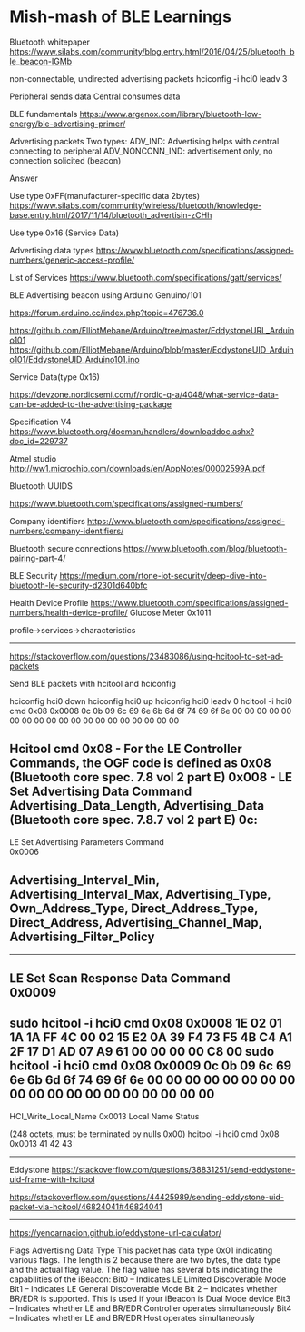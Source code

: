 # Mish-mash of BLE Learnings

Bluetooth whitepaper
https://www.silabs.com/community/blog.entry.html/2016/04/25/bluetooth_ble_beacon-IGMb


non-connectable, undirected advertising packets
hciconfig -i hci0 leadv 3

Peripheral sends data
Central consumes data

BLE fundamentals
https://www.argenox.com/library/bluetooth-low-energy/ble-advertising-primer/

Advertising packets
Two types:
ADV_IND: Advertising helps with central connecting to peripheral
ADV_NONCONN_IND: advertisement only, no connection solicited (beacon)




Answer

Use type 0xFF(manufacturer-specific data 2bytes)
https://www.silabs.com/community/wireless/bluetooth/knowledge-base.entry.html/2017/11/14/bluetooth_advertisin-zCHh

Use type 0x16 (Service Data)


Advertising data types
https://www.bluetooth.com/specifications/assigned-numbers/generic-access-profile/

List of Services
https://www.bluetooth.com/specifications/gatt/services/

BLE Advertising beacon using Arduino Genuino/101

https://forum.arduino.cc/index.php?topic=476736.0

https://github.com/ElliotMebane/Arduino/tree/master/EddystoneURL_Arduino101
https://github.com/ElliotMebane/Arduino/blob/master/EddystoneUID_Arduino101/EddystoneUID_Arduino101.ino

Service Data(type 0x16)

https://devzone.nordicsemi.com/f/nordic-q-a/4048/what-service-data-can-be-added-to-the-advertising-package

Specification V4
https://www.bluetooth.org/docman/handlers/downloaddoc.ashx?doc_id=229737




Atmel studio
http://ww1.microchip.com/downloads/en/AppNotes/00002599A.pdf


Bluetooth UUIDS

https://www.bluetooth.com/specifications/assigned-numbers/

Company identifiers
https://www.bluetooth.com/specifications/assigned-numbers/company-identifiers/

Bluetooth secure connections
https://www.bluetooth.com/blog/bluetooth-pairing-part-4/

BLE Security
https://medium.com/rtone-iot-security/deep-dive-into-bluetooth-le-security-d2301d640bfc

 
Health Device Profile
https://www.bluetooth.com/specifications/assigned-numbers/health-device-profile/
Glucose Meter
0x1011


profile->services->characteristics

-----------------------------------------------------------------

https://stackoverflow.com/questions/23483086/using-hcitool-to-set-ad-packets

Send BLE packets with hcitool and hciconfig




hciconfig hci0 down 
hciconfig hci0 up
hciconfig hci0 leadv 0
hcitool -i hci0 cmd 0x08 0x0008 0c 0b 09 6c 69 6e 6b 6d 6f 74 69 6f 6e 00 00 00 00 00 00 00 00 00 00 00 00 00 00 00 00 00 00 00

Hcitool cmd <ogf> <ocf>
0x08 - For the LE Controller Commands, the OGF code is defined as 0x08  
(Bluetooth core spec. 7.8 vol 2 part E)
0x008 - LE Set Advertising Data Command  
Advertising_Data_Length, Advertising_Data
(Bluetooth core spec. 7.8.7 vol 2 part E)
0c:
-----------------
LE Set Advertising Parameters Command  
0x0006

Advertising_Interval_Min,
Advertising_Interval_Max,
Advertising_Type,
Own_Address_Type,
Direct_Address_Type,
Direct_Address,
Advertising_Channel_Map,
Advertising_Filter_Policy
-----------------

----------------
LE Set Scan Response Data Command  
0x0009
----------------

sudo hcitool -i hci0 cmd 0x08 0x0008 1E 02 01 1A 1A FF 4C 00 02 15 E2 0A 39 F4 73 F5 4B C4 A1 2F 17 D1 AD 07 A9 61 00 00 00 00 C8 00 
sudo hcitool -i hci0 cmd 0x08 0x0009 0c 0b 09 6c 69 6e 6b 6d 6f 74 69 6f 6e 00 00 00 00 00 00 00 00 00 00 00 00 00 00 00 00 00 00 00
------------------------------------------------


HCI_Write_Local_Name
0x0013
Local Name
Status

(248 octets, must be terminated by nulls 0x00)
hcitool -i hci0 cmd 0x08 0x0013 41 42 43

--------------
Eddystone
https://stackoverflow.com/questions/38831251/send-eddystone-uid-frame-with-hcitool

https://stackoverflow.com/questions/44425989/sending-eddystone-uid-packet-via-hcitool/46824041#46824041

-------------
https://yencarnacion.github.io/eddystone-url-calculator/


Flags Advertising Data Type
This packet has data type 0x01 indicating various flags. The length is 2 because there are two bytes, the data type and the actual flag value. The flag value has several bits indicating the capabilities of the iBeacon:
Bit0 – Indicates LE Limited Discoverable Mode
Bit1 – Indicates LE General Discoverable Mode
Bit 2 – Indicates whether BR/EDR is supported. This is used if your iBeacon is Dual Mode device
Bit3 – Indicates whether LE and BR/EDR Controller operates simultaneously
Bit4 – Indicates whether LE and BR/EDR Host operates simultaneously






